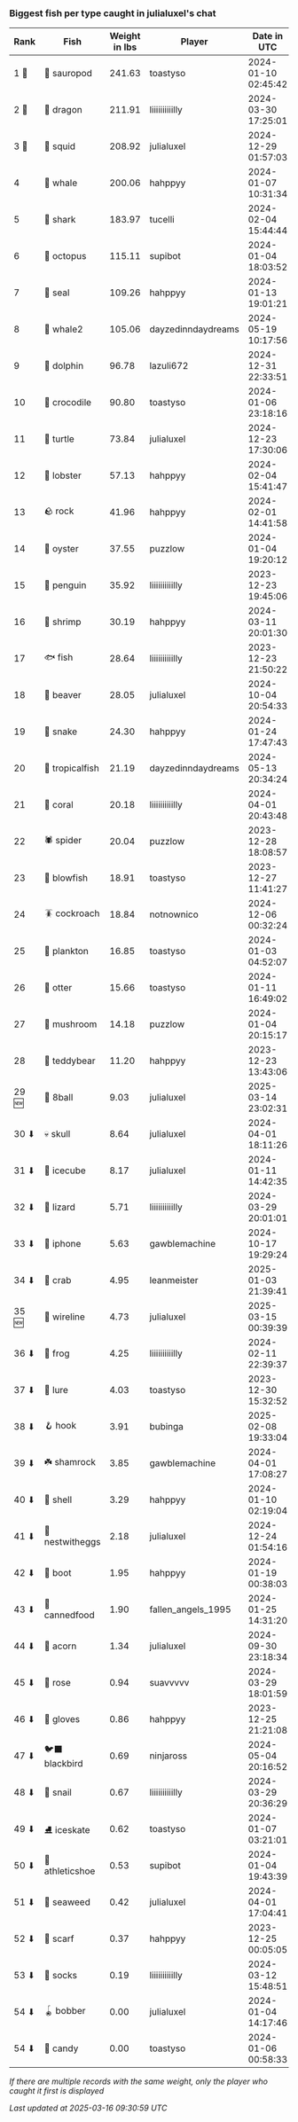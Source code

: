 ### Biggest fish per type caught in julialuxel's chat
| Rank | Fish | Weight in lbs | Player | Date in UTC |
|------|--------|-----------|---------|------|
| 1 🥇  | 🦕 sauropod | 241.63 | toastyso | 2024-01-10 02:45:42 |
| 2 🥈  | 🐉 dragon | 211.91 | liiiiiiiiiilly | 2024-03-30 17:25:01 |
| 3 🥉  | 🦑 squid | 208.92 | julialuxel | 2024-12-29 01:57:03 |
| 4  | 🐳 whale | 200.06 | hahppyy | 2024-01-07 10:31:34 |
| 5  | 🦈 shark | 183.97 | tucelli | 2024-02-04 15:44:44 |
| 6  | 🐙 octopus | 115.11 | supibot | 2024-01-04 18:03:52 |
| 7  | 🦭 seal | 109.26 | hahppyy | 2024-01-13 19:01:21 |
| 8  | 🐋 whale2 | 105.06 | dayzedinndaydreams | 2024-05-19 10:17:56 |
| 9  | 🐬 dolphin | 96.78 | lazuli672 | 2024-12-31 22:33:51 |
| 10  | 🐊 crocodile | 90.80 | toastyso | 2024-01-06 23:18:16 |
| 11  | 🐢 turtle | 73.84 | julialuxel | 2024-12-23 17:30:06 |
| 12  | 🦞 lobster | 57.13 | hahppyy | 2024-02-04 15:41:47 |
| 13  | 🪨 rock | 41.96 | hahppyy | 2024-02-01 14:41:58 |
| 14  | 🦪 oyster | 37.55 | puzzlow | 2024-01-04 19:20:12 |
| 15  | 🐧 penguin | 35.92 | liiiiiiiiiilly | 2023-12-23 19:45:06 |
| 16  | 🦐 shrimp | 30.19 | hahppyy | 2024-03-11 20:01:30 |
| 17  | 🐟 fish | 28.64 | liiiiiiiiiilly | 2023-12-23 21:50:22 |
| 18  | 🦫 beaver | 28.05 | julialuxel | 2024-10-04 20:54:33 |
| 19  | 🐍 snake | 24.30 | hahppyy | 2024-01-24 17:47:43 |
| 20  | 🐠 tropicalfish | 21.19 | dayzedinndaydreams | 2024-05-13 20:34:24 |
| 21  | 🪸 coral | 20.18 | liiiiiiiiiilly | 2024-04-01 20:43:48 |
| 22  | 🕷️ spider | 20.04 | puzzlow | 2023-12-28 18:08:57 |
| 23  | 🐡 blowfish | 18.91 | toastyso | 2023-12-27 11:41:27 |
| 24  | 🪳 cockroach | 18.84 | notnownico | 2024-12-06 00:32:24 |
| 25  | 🦠 plankton | 16.85 | toastyso | 2024-01-03 04:52:07 |
| 26  | 🦦 otter | 15.66 | toastyso | 2024-01-11 16:49:02 |
| 27  | 🍄 mushroom | 14.18 | puzzlow | 2024-01-04 20:15:17 |
| 28  | 🧸 teddybear | 11.20 | hahppyy | 2023-12-23 13:43:06 |
| 29 🆕 | 🎱 8ball | 9.03 | julialuxel | 2025-03-14 23:02:31 |
| 30 ⬇ | 💀 skull | 8.64 | julialuxel | 2024-04-01 18:11:26 |
| 31 ⬇ | 🧊 icecube | 8.17 | julialuxel | 2024-01-11 14:42:35 |
| 32 ⬇ | 🦎 lizard | 5.71 | liiiiiiiiiilly | 2024-03-29 20:01:01 |
| 33 ⬇ | 📱 iphone | 5.63 | gawblemachine | 2024-10-17 19:29:24 |
| 34 ⬇ | 🦀 crab | 4.95 | leanmeister | 2025-01-03 21:39:41 |
| 35 🆕 | 🧵 wireline | 4.73 | julialuxel | 2025-03-15 00:39:39 |
| 36 ⬇ | 🐸 frog | 4.25 | liiiiiiiiiilly | 2024-02-11 22:39:37 |
| 37 ⬇ | 🎏 lure | 4.03 | toastyso | 2023-12-30 15:32:52 |
| 38 ⬇ | 🪝 hook | 3.91 | bubinga | 2025-02-08 19:33:04 |
| 39 ⬇ | ☘️ shamrock | 3.85 | gawblemachine | 2024-04-01 17:08:27 |
| 40 ⬇ | 🐚 shell | 3.29 | hahppyy | 2024-01-10 02:19:04 |
| 41 ⬇ | 🪺 nestwitheggs | 2.18 | julialuxel | 2024-12-24 01:54:16 |
| 42 ⬇ | 👢 boot | 1.95 | hahppyy | 2024-01-19 00:38:03 |
| 43 ⬇ | 🥫 cannedfood | 1.90 | fallen_angels_1995 | 2024-01-25 14:31:20 |
| 44 ⬇ | 🌰 acorn | 1.34 | julialuxel | 2024-09-30 23:18:34 |
| 45 ⬇ | 🌹 rose | 0.94 | suavvvvv | 2024-03-29 18:01:59 |
| 46 ⬇ | 🧤 gloves | 0.86 | hahppyy | 2023-12-25 21:21:08 |
| 47 ⬇ | 🐦‍⬛ blackbird | 0.69 | ninjaross | 2024-05-04 20:16:52 |
| 48 ⬇ | 🐌 snail | 0.67 | liiiiiiiiiilly | 2024-03-29 20:36:29 |
| 49 ⬇ | ⛸️ iceskate | 0.62 | toastyso | 2024-01-07 03:21:01 |
| 50 ⬇ | 👟 athleticshoe | 0.53 | supibot | 2024-01-04 19:43:39 |
| 51 ⬇ | 🌿 seaweed | 0.42 | julialuxel | 2024-04-01 17:04:41 |
| 52 ⬇ | 🧣 scarf | 0.37 | hahppyy | 2023-12-25 00:05:05 |
| 53 ⬇ | 🧦 socks | 0.19 | liiiiiiiiiilly | 2024-03-12 15:48:51 |
| 54 ⬇ | 🪀 bobber | 0.00 | julialuxel | 2024-01-04 14:17:46 |
| 54 ⬇ | 🍬 candy | 0.00 | toastyso | 2024-01-06 00:58:33 |

_If there are multiple records with the same weight, only the player who caught it first is displayed_

_Last updated at 2025-03-16 09:30:59 UTC_
